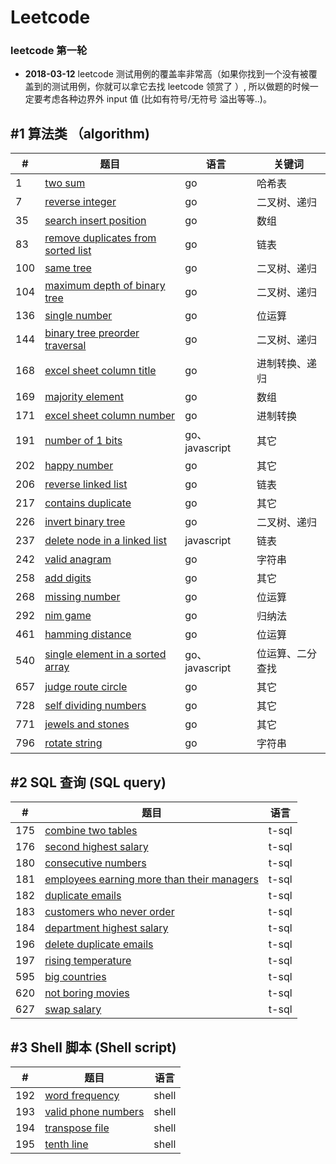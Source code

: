 # Leetcode 
### leetcode 第一轮
* **2018-03-12** leetcode 测试用例的覆盖率非常高（如果你找到一个没有被覆盖到的测试用例，你就可以拿它去找 leetcode 领赏了 ）, 所以做题的时候一定要考虑各种边界外 input 值 (比如有符号/无符号 溢出等等..)。

## #1 算法类 （algorithm)
|#|题目|语言|关键词|
|-|-------|--------|---------|
|1|[two sum](algorithm/1.md)|go|哈希表|
|7|[reverse integer](algorithm/7.md)|go|二叉树、递归|
|35|[search insert position](algorithm/35.md)|go|数组|
|83|[remove duplicates from sorted list](algorithm/83.md)|go|链表
|100|[same tree](algorithm/100.md)|go|二叉树、递归|
|104|[maximum depth of binary tree](algorithm/104.md)|go|二叉树、递归|
|136|[single number](algorithm/136.md)|go|位运算|
|144|[binary tree preorder traversal](algorithm/144.md)|go|二叉树、递归
|168|[excel sheet column title](algorithm/168.md)|go|进制转换、递归
|169|[majority element](algorithm/169.md)|go|数组
|171|[excel sheet column number](algorithm/171.md)|go|进制转换|
|191|[number of 1 bits](algorithm/191.md)|go、javascript|其它|  
|202|[happy number](algorithm/202.md)|go|其它|
|206|[reverse linked list](algorithm/206.md)|go|链表|
|217|[contains duplicate](algorithm/217.md)|go|其它|
|226|[invert binary tree](algorithm/216.md)|go|二叉树、递归|
|237|[delete node in a linked list](algorithm/237.md)|javascript|链表|  
|242|[valid anagram](algorithm/242.md)|go|字符串|  
|258|[add digits](algorithm/258.md)|go|其它|
|268|[missing number](algorithm/268.md)|go|位运算|  
|292|[nim game](algorithm/292.md)|go|归纳法|
|461|[hamming distance](algorithm/461.md)|go|位运算|  
|540|[single element in a sorted array](draft/540.md)|go、javascript|位运算、二分查找|
|657|[judge route circle](algorithm/657.md)|go|其它| 
|728|[self dividing numbers](algorithm/728.md) |go|其它| 
|771|[jewels and stones](algorithm/771.md)|go|其它| 
|796|[rotate string](algorithm/796.md)|go|字符串|  

## #2 SQL 查询 (SQL query)
|#|题目|语言|
|-|-------|--------|
|175|[combine two tables](database/175.sql)|t-sql|
|176|[second highest salary](database/176.sql)|t-sql|
|180|[consecutive numbers](database/180.sql)|t-sql|
|181|[employees earning more than their managers](database/181.sql)|t-sql|
|182|[duplicate emails](database/182.sql)|t-sql|
|183|[customers who never order](database/183.sql)|t-sql|
|184|[department highest salary](database/184.sql)|t-sql|   
|196|[delete duplicate emails](database/196.sql)|t-sql|
|197|[rising temperature](database/197.sql)|t-sql|
|595|[big countries](database/595.sql)|t-sql|
|620|[not boring movies](database/620.sql)|t-sql|
|627|[swap salary](database/627.sql)|t-sql|

## #3 Shell 脚本 (Shell script)
|#|题目|语言|
|-|-------|--------|
|192|[word frequency](shell/192.sh)|shell|
|193|[valid phone numbers](shell/193.sh)|shell|
|194|[transpose file](shell/194.sh)|  shell | 
|195|[tenth line](shell/195.sh)|shell|









